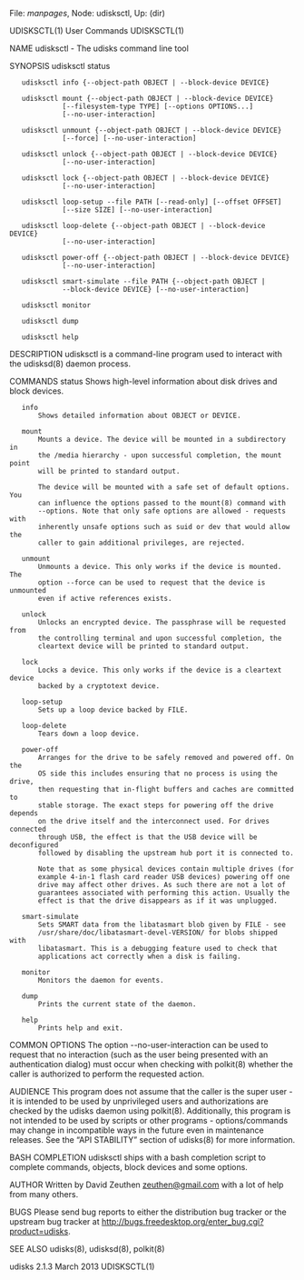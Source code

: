 File: *manpages*,  Node: udisksctl,  Up: (dir)

UDISKSCTL(1)                     User Commands                    UDISKSCTL(1)



NAME
       udisksctl - The udisks command line tool

SYNOPSIS
       udisksctl status

       udisksctl info {--object-path OBJECT | --block-device DEVICE}

       udisksctl mount {--object-path OBJECT | --block-device DEVICE}
                 [--filesystem-type TYPE] [--options OPTIONS...]
                 [--no-user-interaction]

       udisksctl unmount {--object-path OBJECT | --block-device DEVICE}
                 [--force] [--no-user-interaction]

       udisksctl unlock {--object-path OBJECT | --block-device DEVICE}
                 [--no-user-interaction]

       udisksctl lock {--object-path OBJECT | --block-device DEVICE}
                 [--no-user-interaction]

       udisksctl loop-setup --file PATH [--read-only] [--offset OFFSET]
                 [--size SIZE] [--no-user-interaction]

       udisksctl loop-delete {--object-path OBJECT | --block-device DEVICE}
                 [--no-user-interaction]

       udisksctl power-off {--object-path OBJECT | --block-device DEVICE}
                 [--no-user-interaction]

       udisksctl smart-simulate --file PATH {--object-path OBJECT |
                 --block-device DEVICE} [--no-user-interaction]

       udisksctl monitor

       udisksctl dump

       udisksctl help

DESCRIPTION
       udisksctl is a command-line program used to interact with the
       udisksd(8) daemon process.

COMMANDS
       status
           Shows high-level information about disk drives and block devices.

       info
           Shows detailed information about OBJECT or DEVICE.

       mount
           Mounts a device. The device will be mounted in a subdirectory in
           the /media hierarchy - upon successful completion, the mount point
           will be printed to standard output.

           The device will be mounted with a safe set of default options. You
           can influence the options passed to the mount(8) command with
           --options. Note that only safe options are allowed - requests with
           inherently unsafe options such as suid or dev that would allow the
           caller to gain additional privileges, are rejected.

       unmount
           Unmounts a device. This only works if the device is mounted. The
           option --force can be used to request that the device is unmounted
           even if active references exists.

       unlock
           Unlocks an encrypted device. The passphrase will be requested from
           the controlling terminal and upon successful completion, the
           cleartext device will be printed to standard output.

       lock
           Locks a device. This only works if the device is a cleartext device
           backed by a cryptotext device.

       loop-setup
           Sets up a loop device backed by FILE.

       loop-delete
           Tears down a loop device.

       power-off
           Arranges for the drive to be safely removed and powered off. On the
           OS side this includes ensuring that no process is using the drive,
           then requesting that in-flight buffers and caches are committed to
           stable storage. The exact steps for powering off the drive depends
           on the drive itself and the interconnect used. For drives connected
           through USB, the effect is that the USB device will be deconfigured
           followed by disabling the upstream hub port it is connected to.

           Note that as some physical devices contain multiple drives (for
           example 4-in-1 flash card reader USB devices) powering off one
           drive may affect other drives. As such there are not a lot of
           guarantees associated with performing this action. Usually the
           effect is that the drive disappears as if it was unplugged.

       smart-simulate
           Sets SMART data from the libatasmart blob given by FILE - see
           /usr/share/doc/libatasmart-devel-VERSION/ for blobs shipped with
           libatasmart. This is a debugging feature used to check that
           applications act correctly when a disk is failing.

       monitor
           Monitors the daemon for events.

       dump
           Prints the current state of the daemon.

       help
           Prints help and exit.

COMMON OPTIONS
       The option --no-user-interaction can be used to request that no
       interaction (such as the user being presented with an authentication
       dialog) must occur when checking with polkit(8) whether the caller is
       authorized to perform the requested action.

AUDIENCE
       This program does not assume that the caller is the super user - it is
       intended to be used by unprivileged users and authorizations are
       checked by the udisks daemon using polkit(8). Additionally, this
       program is not intended to be used by scripts or other programs -
       options/commands may change in incompatible ways in the future even in
       maintenance releases. See the “API STABILITY” section of udisks(8) for
       more information.

BASH COMPLETION
       udisksctl ships with a bash completion script to complete commands,
       objects, block devices and some options.

AUTHOR
       Written by David Zeuthen <zeuthen@gmail.com> with a lot of help from
       many others.

BUGS
       Please send bug reports to either the distribution bug tracker or the
       upstream bug tracker at
       http://bugs.freedesktop.org/enter_bug.cgi?product=udisks.

SEE ALSO
       udisks(8), udisksd(8), polkit(8)



udisks 2.1.3                      March 2013                      UDISKSCTL(1)
